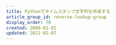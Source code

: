 ```yaml
---
title: Pythonでタイムスタンプ文字列を作成する
article_group_id: reverse-lookup-group
display_order: 70
created: 2000-01-01
updated: 2022-02-07
---
```


